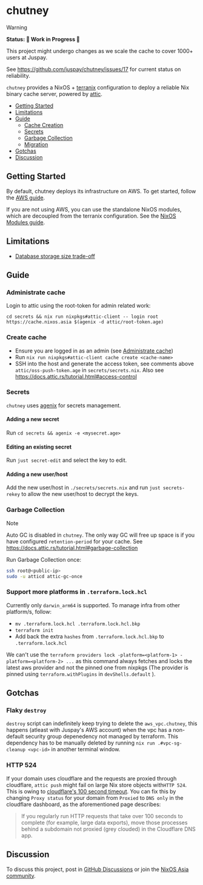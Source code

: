 # chutney

> [!WARNING]
> **Status: 🚧 Work in Progress 🚧**
>
> This project might undergo changes as we scale the cache to cover 1000+ users at Juspay.
>
> See https://github.com/juspay/chutney/issues/17 for current status on reliability.

`chutney` provides a NixOS + [terranix](https://terranix.org/) configuration to deploy a reliable Nix binary cache server, powered by [attic](https://docs.attic.rs/).

- [Getting Started](#getting-started)
- [Limitations](#limitations)
- [Guide](#guide)
  - [Cache Creation](#create-cache)
  - [Secrets](#secrets)
  - [Garbage Collection](#garbage-collection)
  - [Migration](/docs/MIGRATION.md)
- [Gotchas](#gotchas)
- [Discussion](#discussion)

## Getting Started

By default, chutney deploys its infrastructure on AWS. To get started, follow the [AWS guide](/docs/AWS.md).

If you are not using AWS, you can use the standalone NixOS modules, which are decoupled from the terranix configuration. See the [NixOS Modules guide](/docs/NIXOS_MODULES.md).

## Limitations

- [Database storage size trade-off](https://github.com/juspay/chutney/issues/48)

## Guide

### Administrate cache

Login to attic using the root-token for admin related work:
```
cd secrets && nix run nixpkgs#attic-client -- login root https://cache.nixos.asia $(agenix -d attic/root-token.age)
```

### Create cache

- Ensure you are logged in as an admin (see [Administrate cache](#administrate-cache))
- Run `nix run nixpkgs#attic-client cache create <cache-name>`
- SSH into the host and generate the access token, see comments above `attic/oss-push-token.age` in `secrets/secrets.nix`. Also see <https://docs.attic.rs/tutorial.html#access-control>

### Secrets

`chutney` uses [agenix](https://github.com/ryantm/agenix) for secrets management.

#### Adding a new secret

Run `cd secrets && agenix -e <mysecret.age>`

#### Editing an existing secret

Run `just secret-edit` and select the key to edit.

#### Adding a new user/host

Add the new user/host in `./secrets/secrets.nix` and run `just secrets-rekey` to allow the new user/host to decrypt the keys.

### Garbage Collection

> [!NOTE]
> Auto GC is disabled in `chutney`. The only way GC will free up space is if you have configured `retention-period` for your cache. See <https://docs.attic.rs/tutorial.html#garbage-collection>

Run Garbage Collection once:
```sh
ssh root@<public-ip>
sudo -u atticd attic-gc-once
```

### Support more platforms in `.terraform.lock.hcl`

Currently only `darwin_arm64` is supported. To manage infra from other platform/s, follow:
- `mv .terraform.lock.hcl .terraform.lock.hcl.bkp`
- `terraform init`
- Add back the extra `hashes` from `.terraform.lock.hcl.bkp` to `.terraform.lock.hcl`

We can't use the `terraform providers lock -platform=<platform-1> -platform=<platform-2> ...` as this command always fetches and locks the latest aws provider and not the pinned one from nixpkgs (The provider is pinned using `terraform.withPlugins` in `devShells.default` ).

## Gotchas

### Flaky `destroy`

`destroy` script can indefinitely keep trying to delete the `aws_vpc.chutney`, this happens (atleast with Juspay's AWS account) when the vpc has a non-default security group depenedency not managed by terraform. This dependency has to be manually deleted by running `nix run .#vpc-sg-cleanup <vpc-id>` in another terminal window.

### HTTP 524

If your domain uses cloudflare and the requests are proxied through cloudflare, `attic push` might fail on large Nix store objects with`HTTP 524`. This is owing to [cloudflare's 100 second timeout](https://developers.cloudflare.com/support/troubleshooting/http-status-codes/cloudflare-5xx-errors/#error-524-a-timeout-occurred). You can fix this by changing `Proxy status` for your domain from `Proxied` to `DNS only` in the cloudflare dashboard, as the aforementioned page describes:

> If you regularly run HTTP requests that take over 100 seconds to complete (for example, large data exports), move those processes behind a subdomain not proxied (grey clouded) in the Cloudflare DNS app.

## Discussion

To discuss this project, post in [GitHub Discussions](https://github.com/juspay/chutney/discussions) or join the [NixOS Asia community](https://nixos.asia/en/#community).

